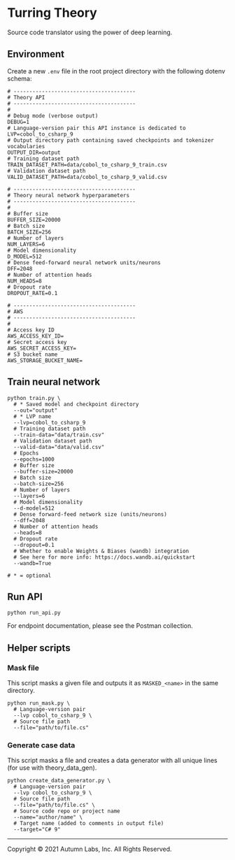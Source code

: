 # Turring Theory

Source code translator using the power of deep learning.

## Environment

Create a new `.env` file in the root project directory with the following dotenv schema:

```text
# ---------------------------------------
# Theory API
# ---------------------------------------
#
# Debug mode (verbose output)
DEBUG=1
# Language-version pair this API instance is dedicated to
LVP=cobol_to_csharp_9
# Output directory path containing saved checkpoints and tokenizer vocabularies
OUTPUT_DIR=output
# Training dataset path
TRAIN_DATASET_PATH=data/cobol_to_csharp_9_train.csv
# Validation dataset path
VALID_DATASET_PATH=data/cobol_to_csharp_9_valid.csv

# ---------------------------------------
# Theory neural network hyperparameters
# ---------------------------------------
#
# Buffer size
BUFFER_SIZE=20000
# Batch size
BATCH_SIZE=256
# Number of layers
NUM_LAYERS=6
# Model dimensionality
D_MODEL=512
# Dense feed-forward neural network units/neurons
DFF=2048
# Number of attention heads
NUM_HEADS=8
# Dropout rate
DROPOUT_RATE=0.1

# ---------------------------------------
# AWS
# ---------------------------------------
#
# Access key ID
AWS_ACCESS_KEY_ID=
# Secret access key
AWS_SECRET_ACCESS_KEY=
# S3 bucket name
AWS_STORAGE_BUCKET_NAME=
```

## Train neural network

```shell
python train.py \
  # * Saved model and checkpoint directory
  --out="output"
  # * LVP name
  --lvp=cobol_to_csharp_9
  # Training dataset path
  --train-data="data/train.csv"
  # Validation dataset path
  --valid-data="data/valid.csv"
  # Epochs
  --epochs=1000
  # Buffer size
  --buffer-size=20000
  # Batch size
  --batch-size=256
  # Number of layers
  --layers=6
  # Model dimensionality
  --d-model=512
  # Dense forward-feed network size (units/neurons)
  --dff=2048
  # Number of attention heads
  --heads=8
  # Dropout rate
  --dropout=0.1
  # Whether to enable Weights & Biases (wandb) integration
  # See here for more info: https://docs.wandb.ai/quickstart
  --wandb=True

# * = optional
```

## Run API

```shell
python run_api.py
```

For endpoint documentation, please see the Postman collection.

## Helper scripts

### Mask file

This script masks a given file and outputs it as `MASKED_<name>` in the same directory.

```shell
python run_mask.py \
  # Language-version pair
  --lvp cobol_to_csharp_9 \
  # Source file path
  --file="path/to/file.cs"
```

### Generate case data

This script masks a file and creates a data generator with all unique lines (for use with theory_data_gen).

```shell
python create_data_generator.py \
  # Language-version pair
  --lvp cobol_to_csharp_9 \
  # Source file path
  --file="path/to/file.cs" \
  # Source code repo or project name
  --name="author/name" \
  # Target name (added to comments in output file)
  --target="C# 9"
```

---

Copyright © 2021 Autumn Labs, Inc. All Rights Reserved.
